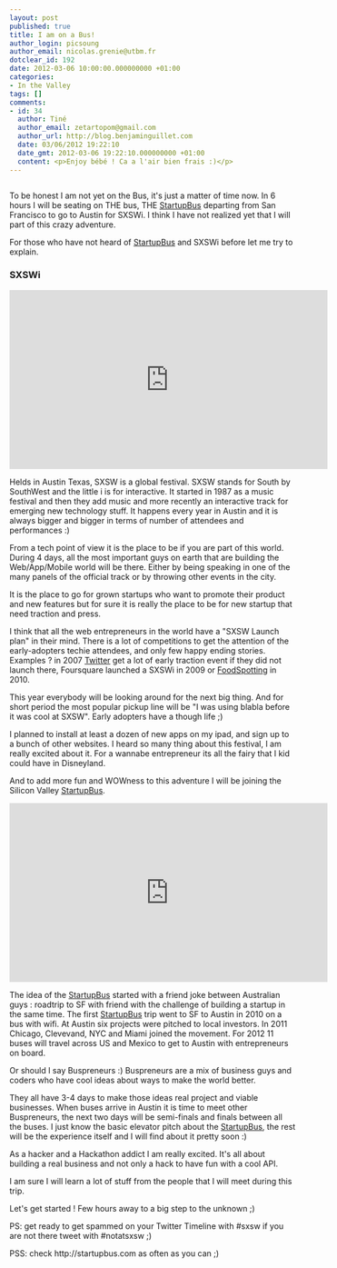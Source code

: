 ```yaml
---
layout: post
published: true
title: I am on a Bus!
author_login: picsoung
author_email: nicolas.grenie@utbm.fr
dotclear_id: 192
date: 2012-03-06 10:00:00.000000000 +01:00
categories:
- In the Valley
tags: []
comments:
- id: 34
  author: Tiné
  author_email: zetartopom@gmail.com
  author_url: http://blog.benjaminguillet.com
  date: 03/06/2012 19:22:10
  date_gmt: 2012-03-06 19:22:10.000000000 +01:00
  content: <p>Enjoy bébé ! Ca a l'air bien frais :)</p>
---
```

<p><img src="http://50.56.192.33/wp-content/uploads/2012/03/silicon_valley_bus_s.png" alt="" /></p>


<p>To be honest I am not yet on the Bus, it's just a matter of time now. In 6 hours I will be seating on THE bus, THE <a href="http://StartupBus.com" hreflang="en" title="StartupBus">StartupBus</a> departing from San Francisco to go to Austin for SXSWi. I think I have not realized yet that I will part of this crazy adventure.</p>


<p>For those who have not heard of <a href="http://StartupBus.com" hreflang="en" title="StartupBus">StartupBus</a>  and SXSWi before let me try to explain.</p>


<h3>SXSWi</h3>

<iframe width="560" height="315" src="http://www.youtube.com/embed/vkQh4Sn89yw" frameborder="0" allowfullscreen></iframe>



<p>Helds in Austin Texas, SXSW is a global festival. SXSW stands for South by SouthWest and the little i is for interactive.
It started in 1987 as a music festival and then they add music and more recently an interactive track for emerging new technology stuff. It happens every year in Austin and it is always bigger and bigger in terms of number of attendees and performances :)</p>


<p>From a tech point of view it is the place to be if you are part of this world. During 4 days, all the most important guys on earth that are building the Web/App/Mobile world will be there. Either by being speaking in one of the many panels of the official track or by throwing other events in the city.</p>


<p>It is the place to go for grown startups who want to promote their product and new features but for sure it is really the place to be for new startup that need traction and press.</p>


<p>I think that all the web entrepreneurs in the world have a "SXSW Launch plan" in their mind. There is a lot of competitions to get the attention of the early-adopters techie attendees, and only few happy ending stories.
Examples ? in 2007 <a href="http://twitter.com" hreflang="en">Twitter</a> get a lot of early traction event if they did not launch there, Foursquare launched a SXSWi in 2009 or <a href="www.foodspotting.com" hreflang="en" title="FoodSpotting">FoodSpotting</a> in 2010.</p>


<p>This year everybody will be looking around for the next big thing. And for short period the most popular pickup line will be "I was using blabla before it was cool at SXSW".
Early adopters have a though life ;)</p>


<p>I planned to install at least a dozen of new apps on my ipad, and sign up to a bunch of other websites.
I heard so many thing about this festival, I am really excited about it. For a wannabe entrepreneur its all the fairy that I kid could have in Disneyland.</p>


<p>And to add more fun and WOWness to this adventure I will be joining the Silicon Valley <a href="http://StartupBus.com" hreflang="en" title="StartupBus">StartupBus</a>.</p>


<iframe width="560" height="315" src="http://www.youtube.com/embed/2f70gxTUt5U" frameborder="0" allowfullscreen></iframe>




<p>The idea of the <a href="http://StartupBus.com" hreflang="en" title="StartupBus">StartupBus</a> started with a friend joke between Australian guys : roadtrip to SF with friend with the challenge of building a startup in the same time. The first <a href="http://StartupBus.com" hreflang="en" title="StartupBus">StartupBus</a> trip went to SF to Austin in 2010 on a bus with wifi. At Austin six projects were pitched to local investors. In 2011 Chicago, Clevevand, NYC and Miami joined the movement. For 2012 11 buses will travel across US and Mexico to  get to Austin with entrepreneurs on board.</p>


<p>Or should I say Buspreneurs :) Buspreneurs are a mix of business guys and coders who have cool ideas about ways to make the world better.</p>


<p>They all have 3-4 days to make those ideas real project and viable businesses. When buses arrive in Austin it is time to meet other Buspreneurs, the next two days will be semi-finals and finals between all the buses.
I just know the basic elevator pitch about the <a href="http://StartupBus.com" hreflang="en" title="StartupBus">StartupBus</a>, the rest will be the experience itself and I will find about it pretty soon :)</p>


<p>As a hacker and a Hackathon addict I am really excited. It's all about building a real business and not only a hack to have fun with a cool API.</p>


<p>I am sure I will learn a lot of stuff from the people that I will meet during this trip.</p>


<p>Let's get started ! Few hours away to a big step to the unknown ;)</p>


<p>PS: get ready to get spammed on your Twitter Timeline with #sxsw if you are not there tweet with #notatsxsw ;)</p>


<p>PSS: check http://startupbus.com as often as you can ;)</p>
